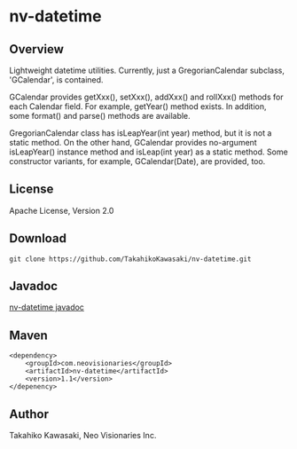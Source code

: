 nv-datetime
===========

Overview
--------

Lightweight datetime utilities. Currently, just a GregorianCalendar
subclass, 'GCalendar', is contained.

GCalendar provides getXxx(), setXxx(), addXxx() and rollXxx() methods
for each Calendar field. For example, getYear() method exists.
In addition, some format() and parse() methods are available.

GregorianCalendar class has isLeapYear(int year) method, but it is
not a static method. On the other hand, GCalendar provides no-argument
isLeapYear() instance method and isLeap(int year) as a static method.
Some constructor variants, for example, GCalendar(Date), are provided,
too.


License
-------

Apache License, Version 2.0


Download
--------

    git clone https://github.com/TakahikoKawasaki/nv-datetime.git


Javadoc
-------

[nv-datetime javadoc](http://TakahikoKawasaki.github.com/nv-datetime/)


Maven
-----

    <dependency>
        <groupId>com.neovisionaries</groupId>
        <artifactId>nv-datetime</artifactId>
        <version>1.1</version>
    </depenency>


Author
------

Takahiko Kawasaki, Neo Visionaries Inc.